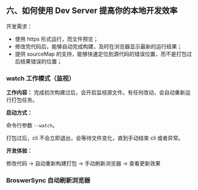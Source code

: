 ## 六、如何使用 Dev Server 提高你的本地开发效率

开发需求：

- 使用 https 形式运行，而文件预览；
- 修改完代码后，能够自动完成构建，及时在浏览器显示最新的运行结果；
- 提供 sourceMap 的支持，能够快速定位到源代码的错误位置，而不是打包过后结果错误的位置；

### watch 工作模式（监视）

**工作内容：**
完成初次构建过后，会开启监视源文件。有任何改动，会自动重新运行打包任务。

**启动方式：**

命令行参数 `--watch`。

打包过后，cli 不会立即退出，会等待文件变化，直到手动结束 cli 或者异常。

**开发体验：**

修改代码 -> 自动重新构建打包 -> 手动刷新浏览器 -> 查看更新效果

### BroswerSync 自动刷新浏览器






